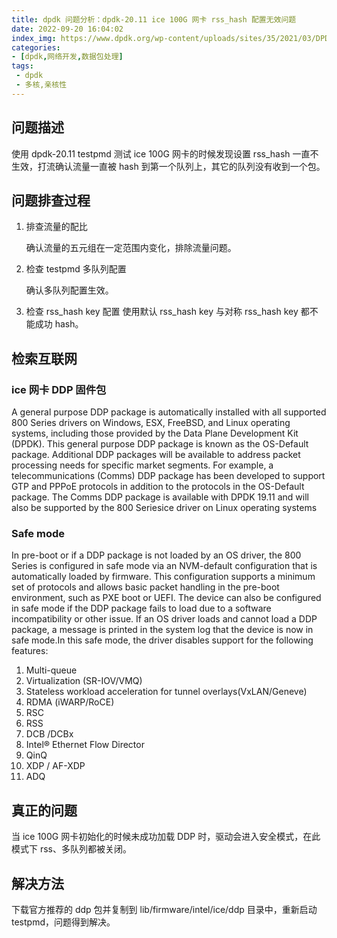 ```yaml
---
title: dpdk 问题分析：dpdk-20.11 ice 100G 网卡 rss_hash 配置无效问题
date: 2022-09-20 16:04:02
index_img: https://www.dpdk.org/wp-content/uploads/sites/35/2021/03/DPDK_logo-01-1.svg
categories:
- [dpdk,网络开发,数据包处理]
tags:
 - dpdk
 - 多核,亲核性
---
```


## 问题描述
使用 dpdk-20.11 testpmd 测试 ice 100G 网卡的时候发现设置 rss_hash 一直不生效，打流确认流量一直被 hash 到第一个队列上，其它的队列没有收到一个包。

## 问题排查过程
1. 排查流量的配比

	确认流量的五元组在一定范围内变化，排除流量问题。
2. 检查 testpmd 多队列配置

	确认多队列配置生效。

3. 检查 rss_hash key 配置
	使用默认 rss_hash key 与对称 rss_hash key 都不能成功 hash。

## 检索互联网
### ice 网卡 DDP 固件包

A general purpose DDP package is automatically installed with all supported 800 Series drivers on Windows, ESX, FreeBSD, and Linux operating systems, including those provided by the Data Plane Development Kit (DPDK). This general purpose DDP package is known as the OS-Default package. Additional DDP packages will be available to address packet processing needs for specific market segments. For example, a telecommunications (Comms) DDP package has been developed to support GTP and PPPoE protocols in addition to the protocols in the OS-Default package. The Comms DDP package is available with DPDK 19.11 and will also be supported by the 800 Seriesice driver on Linux operating systems


### Safe mode

In pre-boot or if a DDP package is not loaded by an OS driver, the 800 Series is configured in safe mode via an NVM-default configuration that is automatically loaded by firmware. This configuration supports a minimum set of protocols and allows basic packet handling in the pre-boot environment, such as PXE boot or UEFI. The device can also be configured in safe mode if the DDP package fails to load due to a software incompatibility or other issue. If an OS driver loads and cannot load a DDP package, a message is printed in the system log that the device is now in safe mode.In this safe mode, the driver disables support for the following features:

1. Multi-queue
2. Virtualization (SR-IOV/VMQ)
3. Stateless workload acceleration for tunnel overlays(VxLAN/Geneve)
4. RDMA (iWARP/RoCE)
5. RSC
6. RSS
7. DCB /DCBx
8. Intel® Ethernet Flow Director
9. QinQ
10. XDP / AF-XDP
11. ADQ

## 真正的问题
当 ice 100G 网卡初始化的时候未成功加载 DDP 时，驱动会进入安全模式，在此模式下 rss、多队列都被关闭。

## 解决方法
下载官方推荐的 ddp 包并复制到 lib/firmware/intel/ice/ddp 目录中，重新启动 testpmd，问题得到解决。
